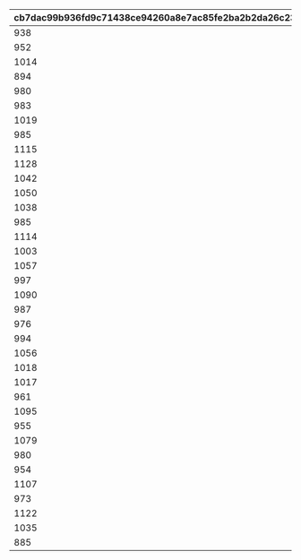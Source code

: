 |cb7dac99b936fd9c71438ce94260a8e7ac85fe2ba2b2da26c23da3b2430dbb49|f2a696a75a04b862baf81bae6758feeaedcef962fc9089a89b97910e71e5ab98|f0d504d6dedb5ef0f7b62f3b26b991601760ac0dfdfca3d90ca7e628f514f057|f53b6bff83a4343b8a9bf1f9085634db55b72207412062b978cda4685f9e4654|
| --- | --- | --- | --- |
|938|1.6|-354|100101|
|952|1.6|-499|100201|
|1014|1.6|-523|100301|
|894|1.6|-488|100401|
|980|1.6|-628|100601|
|983|1.6|-573|100701|
|1019|1.6|-544|100801|
|985|1.6|-510|100901|
|1115|1.6|-660|101001|
|1128|1.6|-415|101101|
|1042|1.6|-589|101201|
|1050|1.6|-501|101601|
|1038|1.6|-598|101701|
|985|1.6|-356|101801|
|1114|1.6|-494|102001|
|1003|1.6|-392|102101|
|1057|1.6|-407|102201|
|997|1.6|-388|102501|
|1090|1.6|-490|102701|
|987|1.6|-554|102801|
|976|1.6|-526|102901|
|994|1.6|-879|103001|
|1056|1.6|-560|103101|
|1018|1.6|-453|103301|
|1017|1.6|-345|103401|
|961|1.6|-674|103801|
|1095|1.6|-499|104001|
|955|1.6|-521|104201|
|1079|1.6|-581|104301|
|980|1.6|-538|104501|
|954|1.6|-364|104601|
|1107|1.6|-777|104801|
|973|1.6|-795|104901|
|1122|1.6|-492|105001|
|1035|1.6|-607|105201|
|885|1.6|-490|105301|